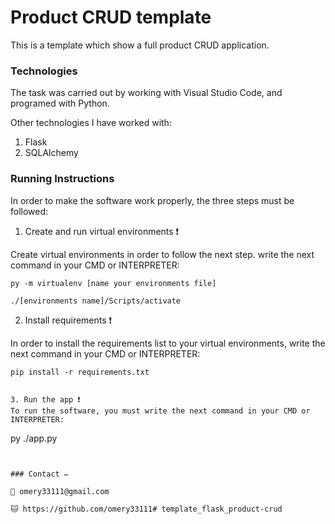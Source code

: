 # Product CRUD template

This is a template which show a full product CRUD application.



### Technologies

The task was carried out by working with Visual Studio Code, and programed with Python.

Other technologies I have worked with:
1. Flask
2. SQLAlchemy


### Running Instructions

In order to make the software work properly, the three steps must be followed:

1. Create and run virtual environments ❗️

Create virtual environments in order to follow the next step. write the next command in your CMD or INTERPRETER:
  ```
  py -m virtualenv [name your environments file]
  
  ./[environments name]/Scripts/activate
  ```

2. Install requirements ❗️

In order to install the requirements list to your virtual environments, write the next command in your CMD or INTERPRETER:
  ```
  pip install -r requirements.txt
  ```
  ```

3. Run the app ❗️
To run the software, you must write the next command in your CMD or INTERPRETER:
 ```
  py ./app.py
  ```

  
### Contact ✏️

📧 omery33111@gmail.com

🐱 https://github.com/omery33111#   t e m p l a t e _ f l a s k _ p r o d u c t - c r u d  
 
